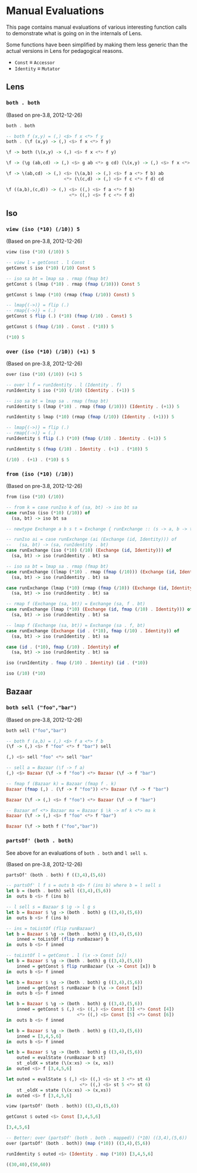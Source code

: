 # Manual Evaluations

This page contains manual evaluations of various interesting function calls to
demonstrate what is going on in the internals of Lens.

Some functions have been simplified by making them less generic than the actual
versions in Lens for pedagogical reasons.

* `Const` ≡ `Accessor`
* `Identity` ≡ `Mutator`

## Lens

### `both . both`

(Based on pre-3.8, 2012-12-26)

```haskell
both . both

-- both f (x,y) = (,) <$> f x <*> f y
both . (\f (x,y) -> (,) <$> f x <*> f y)

\f -> both (\(x,y) -> (,) <$> f x <*> f y)

\f -> (\g (ab,cd) -> (,) <$> g ab <*> g cd) (\(x,y) -> (,) <$> f x <*> f y)

\f -> \(ab,cd) -> (,) <$> (\(a,b) -> (,) <$> f a <*> f b) ab
                      <*> (\(c,d) -> (,) <$> f c <*> f d) cd

\f ((a,b),(c,d)) -> (,) <$> ((,) <$> f a <*> f b)
                        <*> ((,) <$> f c <*> f d)
```

## Iso

### `view (iso (*10) (/10)) 5`

(Based on pre-3.8, 2012-12-26)

```haskell
view (iso (*10) (/10)) 5

-- view l = getConst . l Const
getConst $ iso (*10) (/10) Const 5

-- iso sa bt = lmap sa . rmap (fmap bt)
getConst $ (lmap (*10) . rmap (fmap (/10))) Const 5

getConst $ lmap (*10) (rmap (fmap (/10)) Const) 5

-- lmap{(->)} = flip (.)
-- rmap{(->)} = (.)
getConst $ flip (.) (*10) (fmap (/10) . Const) 5

getConst $ (fmap (/10) . Const . (*10)) 5

(*10) 5
```

### `over (iso (*10) (/10)) (+1) 5`

(Based on pre-3.8, 2012-12-26)

```haskell
over (iso (*10) (/10)) (+1) 5

-- over l f = runIdentity . l (Identity . f)
runIdentity $ iso (*10) (/10) (Identity . (+1)) 5

-- iso sa bt = lmap sa . rmap (fmap bt)
runIdentity $ (lmap (*10) . rmap (fmap (/10))) (Identity . (+1)) 5

runIdentity $ lmap (*10) (rmap (fmap (/10)) (Identity . (+1))) 5

-- lmap{(->)} = flip (.)
-- rmap{(->)} = (.)
runIdentity $ flip (.) (*10) (fmap (/10) . Identity . (+1)) 5

runIdentity $ (fmap (/10) . Identity . (+1) . (*10)) 5

(/10) . (+1) . (*10) $ 5
```

### `from (iso (*10) (/10))`

(Based on pre-3.8, 2012-12-26)

```haskell
from (iso (*10) (/10))

-- from k = case runIso k of (sa, bt) -> iso bt sa
case runIso (iso (*10) (/10)) of
  (sa, bt) -> iso bt sa

-- newtype Exchange a b s t = Exchange { runExchange :: (s -> a, b -> t) }

-- runIso ai = case runExchange (ai (Exchange (id, Identity))) of
--   (sa, bt) -> (sa, runIdentity . bt)
case runExchange (iso (*10) (/10) (Exchange (id, Identity))) of
  (sa, bt) -> iso (runIdentity . bt) sa

-- iso sa bt = lmap sa . rmap (fmap bt)
case runExchange ((lmap (*10) . rmap (fmap (/10))) (Exchange (id, Identity))) of
  (sa, bt) -> iso (runIdentity . bt) sa

case runExchange (lmap (*10) (rmap (fmap (/10)) (Exchange (id, Identity)))) of
  (sa, bt) -> iso (runIdentity . bt) sa

-- rmap f (Exchange (sa, bt)) = Exchange (sa, f . bt)
case runExchange (lmap (*10) (Exchange (id, fmap (/10) . Identity))) of
  (sa, bt) -> iso (runIdentity . bt) sa

-- lmap f (Exchange (sa, bt)) = Exchange (sa . f, bt)
case runExchange (Exchange (id . (*10), fmap (/10) . Identity)) of
  (sa, bt) -> iso (runIdentity . bt) sa

case (id . (*10), fmap (/10) . Identity) of
  (sa, bt) -> iso (runIdentity . bt) sa

iso (runIdentity . fmap (/10) . Identity) (id . (*10))

iso (/10) (*10)
```

## Bazaar

### `both sell ("foo","bar")`

(Based on pre-3.8, 2012-12-26)

```haskell
both sell ("foo","bar")

-- both f (a,b) = (,) <$> f a <*> f b
(\f -> (,) <$> f "foo" <*> f "bar") sell

(,) <$> sell "foo" <*> sell "bar"

-- sell a = Bazaar (\f -> f a)
(,) <$> Bazaar (\f -> f "foo") <*> Bazaar (\f -> f "bar")

-- fmap f (Bazaar k) = Bazaar (fmap f . k)
Bazaar (fmap (,) . (\f -> f "foo")) <*> Bazaar (\f -> f "bar")

Bazaar (\f -> (,) <$> f "foo") <*> Bazaar (\f -> f "bar")

-- Bazaar mf <*> Bazaar ma = Bazaar $ \k -> mf k <*> ma k
Bazaar (\f -> (,) <$> f "foo" <*> f "bar")

Bazaar (\f -> both f ("foo","bar"))
```

### `partsOf' (both . both)`

See above for an evaluations of `both . both` and `l sell s`.

(Based on pre-3.8, 2012-12-26)

```haskell
partsOf' (both . both) f ((3,4),(5,6))

-- partsOf' l f s = outs b <$> f (ins b) where b = l sell s
let b = (both . both) sell ((3,4),(5,6))
in  outs b <$> f (ins b)

-- l sell s = Bazaar $ \g -> l g s
let b = Bazaar $ \g -> (both . both) g ((3,4),(5,6))
in  outs b <$> f (ins b)

-- ins = toListOf (flip runBazaar)
let b = Bazaar $ \g -> (both . both) g ((3,4),(5,6))
    inned = toListOf (flip runBazaar) b
in  outs b <$> f inned

-- toListOf l = getConst . l (\x -> Const [x])
let b = Bazaar $ \g -> (both . both) g ((3,4),(5,6))
    inned = getConst $ flip runBazaar (\x -> Const [x]) b
in  outs b <$> f inned

let b = Bazaar $ \g -> (both . both) g ((3,4),(5,6))
    inned = getConst $ runBazaar b (\x -> Const [x])
in  outs b <$> f inned

let b = Bazaar $ \g -> (both . both) g ((3,4),(5,6))
    inned = getConst $ (,) <$> ((,) <$> Const [3] <*> Const [4])
                           <*> ((,) <$> Const [5] <*> Const [6])
in  outs b <$> f inned

let b = Bazaar $ \g -> (both . both) g ((3,4),(5,6))
    inned = [3,4,5,6]
in  outs b <$> f inned

let b = Bazaar $ \g -> (both . both) g ((3,4),(5,6))
    outed = evalState (runBazaar b st)
    st _oldX = state (\(x:xs) -> (x, xs))
in  outed <$> f [3,4,5,6]

let outed = evalState $ (,) <$> ((,) <$> st 3 <*> st 4)
                            <*> ((,) <$> st 5 <*> st 6)
    st _oldX = state (\(x:xs) -> (x,xs))
in  outed <$> f [3,4,5,6]
```

```haskell
view (partsOf' (both . both)) ((3,4),(5,6))

getConst $ outed <$> Const [3,4,5,6]

[3,4,5,6]
```

```haskell
-- Better: over (partsOf' (both . both . mapped)) (*10) ((3,4),(5,6))
over (partsOf' (both . both)) (map (*10)) ((3,4),(5,6))

runIdentity $ outed <$> (Identity . map (*10)) [3,4,5,6]

((30,40),(50,60))
```
